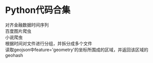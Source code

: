 # Python代码合集
对齐金融数据时间序列<br>
百度图片爬虫<br>
小说爬虫<br>
根据时间对文件进行分组，并拆分成多个文件<br>
读取geojson中feature='geometry'的坐标所围成的区域，并返回该区域的geohash<br>
